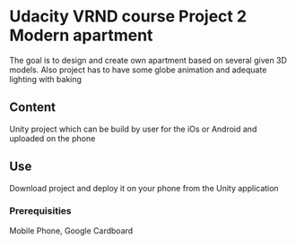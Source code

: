 # Udacity VRND course Project 2 Modern apartment

The goal is to design and create own apartment based on several given 3D models.
Also project has to have some globe animation and adequate lighting with baking

## Content

Unity project which can be build by user for the iOs or Android and uploaded on the phone

## Use

Download project and deploy it on your phone from the Unity application

### Prerequisities

Mobile Phone,
Google Cardboard
